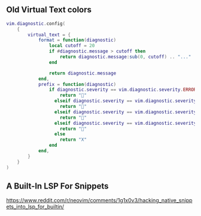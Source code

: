 


## Old Virtual Text colors
```lua
vim.diagnostic.config(
    {
        virtual_text = {
            format = function(diagnostic)
                local cutoff = 20
                if #diagnostic.message > cutoff then
                    return diagnostic.message:sub(0, cutoff) .. "..."
                end

                return diagnostic.message
            end,
            prefix = function(diagnostic)
                if diagnostic.severity == vim.diagnostic.severity.ERROR then
                    return ""
                  elseif diagnostic.severity == vim.diagnostic.severity.WARN then
                    return ""
                  elseif diagnostic.severity == vim.diagnostic.severity.INFO then
                    return ""
                  elseif diagnostic.severity == vim.diagnostic.severity.HINT then
                    return ""
                  else
                    return "X"
                end
            end,
        }
    }
)
```

## A Built-In LSP For Snippets
https://www.reddit.com/r/neovim/comments/1g1x0v3/hacking_native_snippets_into_lsp_for_builtin/
